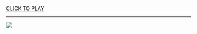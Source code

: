 
<a href="https://premium76.site?title=snake_game_modded&ref=12M">CLICK TO PLAY</a></h3>
<hr>

<a href="https://premium76.site?title=snake_game_modded&ref=12M"><img src="https://clearcache.store/games.png"></a>



